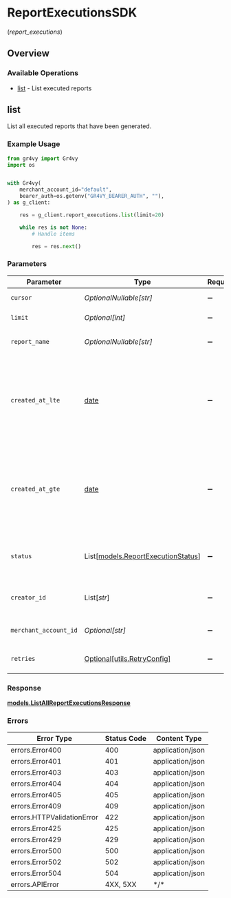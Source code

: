 # ReportExecutionsSDK
(*report_executions*)

## Overview

### Available Operations

* [list](#list) - List executed reports

## list

List all executed reports that have been generated.

### Example Usage

<!-- UsageSnippet language="python" operationID="list_all_report_executions" method="get" path="/report-executions" -->
```python
from gr4vy import Gr4vy
import os


with Gr4vy(
    merchant_account_id="default",
    bearer_auth=os.getenv("GR4VY_BEARER_AUTH", ""),
) as g_client:

    res = g_client.report_executions.list(limit=20)

    while res is not None:
        # Handle items

        res = res.next()

```

### Parameters

| Parameter                                                                                                                                                                                                                                               | Type                                                                                                                                                                                                                                                    | Required                                                                                                                                                                                                                                                | Description                                                                                                                                                                                                                                             | Example                                                                                                                                                                                                                                                 |
| ------------------------------------------------------------------------------------------------------------------------------------------------------------------------------------------------------------------------------------------------------- | ------------------------------------------------------------------------------------------------------------------------------------------------------------------------------------------------------------------------------------------------------- | ------------------------------------------------------------------------------------------------------------------------------------------------------------------------------------------------------------------------------------------------------- | ------------------------------------------------------------------------------------------------------------------------------------------------------------------------------------------------------------------------------------------------------- | ------------------------------------------------------------------------------------------------------------------------------------------------------------------------------------------------------------------------------------------------------- |
| `cursor`                                                                                                                                                                                                                                                | *OptionalNullable[str]*                                                                                                                                                                                                                                 | :heavy_minus_sign:                                                                                                                                                                                                                                      | A pointer to the page of results to return.                                                                                                                                                                                                             | ZXhhbXBsZTE                                                                                                                                                                                                                                             |
| `limit`                                                                                                                                                                                                                                                 | *Optional[int]*                                                                                                                                                                                                                                         | :heavy_minus_sign:                                                                                                                                                                                                                                      | The maximum number of items that are at returned.                                                                                                                                                                                                       | 20                                                                                                                                                                                                                                                      |
| `report_name`                                                                                                                                                                                                                                           | *OptionalNullable[str]*                                                                                                                                                                                                                                 | :heavy_minus_sign:                                                                                                                                                                                                                                      | Filters the reports by searching their name for (partial) matches.                                                                                                                                                                                      | My report                                                                                                                                                                                                                                               |
| `created_at_lte`                                                                                                                                                                                                                                        | [date](https://docs.python.org/3/library/datetime.html#date-objects)                                                                                                                                                                                    | :heavy_minus_sign:                                                                                                                                                                                                                                      | Filters the results to only reports created before this ISO date-time string. The time zone must be included. Ensure that the date-time string is URL encoded, e.g. `2022-01-01T12:00:00+08:00` must be encoded as `2022-01-01T12%3A00%3A00%2B08%3A00`. | 2022-01-01T12:00:00+08:00                                                                                                                                                                                                                               |
| `created_at_gte`                                                                                                                                                                                                                                        | [date](https://docs.python.org/3/library/datetime.html#date-objects)                                                                                                                                                                                    | :heavy_minus_sign:                                                                                                                                                                                                                                      | Filters the results to only reports created after this ISO date-time string. The time zone must be included. Ensure that the date-time string is URL encoded, e.g. `2022-01-01T12:00:00+08:00` must be encoded as `2022-01-01T12%3A00%3A00%2B08%3A00`.  | 2022-01-01T12:00:00+08:00                                                                                                                                                                                                                               |
| `status`                                                                                                                                                                                                                                                | List[[models.ReportExecutionStatus](../../models/reportexecutionstatus.md)]                                                                                                                                                                             | :heavy_minus_sign:                                                                                                                                                                                                                                      | Filters the results to only the reports that have a `status` that matches with any of the provided status values.                                                                                                                                       | succeeded                                                                                                                                                                                                                                               |
| `creator_id`                                                                                                                                                                                                                                            | List[*str*]                                                                                                                                                                                                                                             | :heavy_minus_sign:                                                                                                                                                                                                                                      | Filters the results to only the reports that were created by the users with these IDs.                                                                                                                                                                  | 30362ed1-05cf-4a4c-8b4a-e76323df5f1e                                                                                                                                                                                                                    |
| `merchant_account_id`                                                                                                                                                                                                                                   | *Optional[str]*                                                                                                                                                                                                                                         | :heavy_minus_sign:                                                                                                                                                                                                                                      | The ID of the merchant account to use for this request.                                                                                                                                                                                                 | default                                                                                                                                                                                                                                                 |
| `retries`                                                                                                                                                                                                                                               | [Optional[utils.RetryConfig]](../../models/utils/retryconfig.md)                                                                                                                                                                                        | :heavy_minus_sign:                                                                                                                                                                                                                                      | Configuration to override the default retry behavior of the client.                                                                                                                                                                                     |                                                                                                                                                                                                                                                         |

### Response

**[models.ListAllReportExecutionsResponse](../../models/listallreportexecutionsresponse.md)**

### Errors

| Error Type                 | Status Code                | Content Type               |
| -------------------------- | -------------------------- | -------------------------- |
| errors.Error400            | 400                        | application/json           |
| errors.Error401            | 401                        | application/json           |
| errors.Error403            | 403                        | application/json           |
| errors.Error404            | 404                        | application/json           |
| errors.Error405            | 405                        | application/json           |
| errors.Error409            | 409                        | application/json           |
| errors.HTTPValidationError | 422                        | application/json           |
| errors.Error425            | 425                        | application/json           |
| errors.Error429            | 429                        | application/json           |
| errors.Error500            | 500                        | application/json           |
| errors.Error502            | 502                        | application/json           |
| errors.Error504            | 504                        | application/json           |
| errors.APIError            | 4XX, 5XX                   | \*/\*                      |